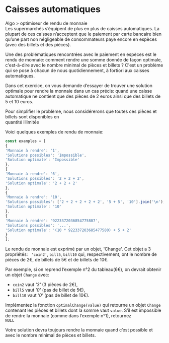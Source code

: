 # Caisses automatiques

Algo > optimiseur de rendu de monnaie  
Les supermarchés s’équipent de plus en plus de caisses  automatiques. 
La plupart de ces caisses n’acceptent que le paiement par carte bancaire bien qu’une part non négligeable de consommateurs paye encore en espèces (avec des billets et des pièces).  
  
Une des problématiques rencontrées avec le paiement en espèces est le rendu de monnaie: comment rendre une somme donnée de façon optimale, c'est-à-dire avec le nombre minimal de pièces et billets ? C'est un problème qui se pose à chacun de nous quotidiennement, à fortiori aux caisses automatiques.  
  
Dans cet exercice, on vous demande d’essayer de trouver une solution optimale pour rendre la monnaie dans un cas précis: quand une caisse automatique ne contient que des pièces de 2 euros ainsi que des billets de 5 et 10 euros.  
  
Pour simplifier le problème, nous considérerons que toutes ces pièces et billets sont disponibles en  
quantité illimitée  
  
Voici quelques exemples de rendu de monnaie:  
  ```js
const examples = [  
{  
'Monnaie à rendre': '1',  
'Solutions possibles': 'Impossible',  
'Solution optimale': 'Impossible'  
},  
{  
'Monnaie à rendre': '6',  
'Solutions possibles': '2 + 2 + 2',  
'Solution optimale': '2 + 2 + 2'  
},  
{  
'Monnaie à rendre': '10',  
'Solutions possibles': ['2 + 2 + 2 + 2 + 2', '5 + 5', '10'].join('\n'),  
'Solution optimale': '10'  
},  
{  
'Monnaie à rendre': '9223372036854775807',  
'Solutions possibles': '...',  
'Solution optimale': '(10 * 922337203685477580) + 5 + 2'  
}  
];  
```  

Le rendu de monnaie est exprimé par un objet,  'Change'. Cet objet a 3 propriétés: `
'coin2'`,   `bill5`, `bill10` qui, respectivement, ont le nombre de pièces de 2€, de billets de 5€ et de billets de 10€.  
  
Par exemple, si on reprend l’exemple n°2 du tableau(6€), on devrait obtenir un objet `Change` avec:  

 * `coin2` vaut _'3'_ (3 pièces de 2€),
 * `bill5` vaut _'0'_ (pas de billet de 5€),
 * `bill10` vaut _'0'_ (pas de billet de 10€).
  
Implémentez la fonction `optimalChange(value)` qui retourne un objet `Change` contenant les pièces et billets dont la somme vaut `value`.
S’il est impossible de rendre la monnaie (comme dans l’exemple n°1), retournez  
`NULL`
  
Votre solution devra toujours rendre la monnaie quand c’est possible et avec le nombre minimal de pièces et billets.  